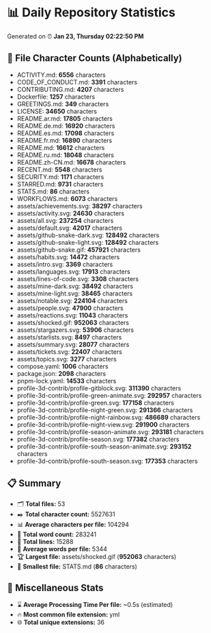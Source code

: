 # 📊 Daily Repository Statistics
Generated on ⏰ **Jan 23, Thursday 02:22:50 PM**

## 📂 File Character Counts (Alphabetically)
- ACTIVITY.md: **6556** characters
- CODE_OF_CONDUCT.md: **3391** characters
- CONTRIBUTING.md: **4207** characters
- Dockerfile: **1257** characters
- GREETINGS.md: **349** characters
- LICENSE: **34650** characters
- README.ar.md: **17805** characters
- README.de.md: **16920** characters
- README.es.md: **17098** characters
- README.fr.md: **16890** characters
- README.md: **16612** characters
- README.ru.md: **18048** characters
- README.zh-CN.md: **16678** characters
- RECENT.md: **5548** characters
- SECURITY.md: **1171** characters
- STARRED.md: **9731** characters
- STATS.md: **86** characters
- WORKFLOWS.md: **6073** characters
- assets/achievements.svg: **38297** characters
- assets/activity.svg: **24630** characters
- assets/all.svg: **237254** characters
- assets/default.svg: **42017** characters
- assets/github-snake-dark.svg: **128492** characters
- assets/github-snake-light.svg: **128492** characters
- assets/github-snake.gif: **457921** characters
- assets/habits.svg: **14472** characters
- assets/intro.svg: **3369** characters
- assets/languages.svg: **17913** characters
- assets/lines-of-code.svg: **3308** characters
- assets/mine-dark.svg: **38492** characters
- assets/mine-light.svg: **38465** characters
- assets/notable.svg: **224104** characters
- assets/people.svg: **47900** characters
- assets/reactions.svg: **11043** characters
- assets/shocked.gif: **952063** characters
- assets/stargazers.svg: **53906** characters
- assets/starlists.svg: **8497** characters
- assets/summary.svg: **28077** characters
- assets/tickets.svg: **22407** characters
- assets/topics.svg: **3277** characters
- compose.yaml: **1006** characters
- package.json: **2098** characters
- pnpm-lock.yaml: **14533** characters
- profile-3d-contrib/profile-gitblock.svg: **311390** characters
- profile-3d-contrib/profile-green-animate.svg: **292957** characters
- profile-3d-contrib/profile-green.svg: **177158** characters
- profile-3d-contrib/profile-night-green.svg: **291366** characters
- profile-3d-contrib/profile-night-rainbow.svg: **486689** characters
- profile-3d-contrib/profile-night-view.svg: **291900** characters
- profile-3d-contrib/profile-season-animate.svg: **293181** characters
- profile-3d-contrib/profile-season.svg: **177382** characters
- profile-3d-contrib/profile-south-season-animate.svg: **293152** characters
- profile-3d-contrib/profile-south-season.svg: **177353** characters

## 📋 Summary
- 🗂️ **Total files:** 53
- ✒️ **Total character count:** 5527631
- 📊 **Average characters per file:** 104294
- 📝 **Total word count:** 283241
- 🧾 **Total lines:** 15288
- 📐 **Average words per file:** 5344
- 🏆 **Largest file:** assets/shocked.gif (**952063** characters)
- 🥉 **Smallest file:** STATS.md (**86** characters)

## 🌟 Miscellaneous Stats
- ⌛ **Average Processing Time Per file:** ~0.5s (estimated)
- 🔥 **Most common file extension:** yml
- 🌐 **Total unique extensions:** 36

